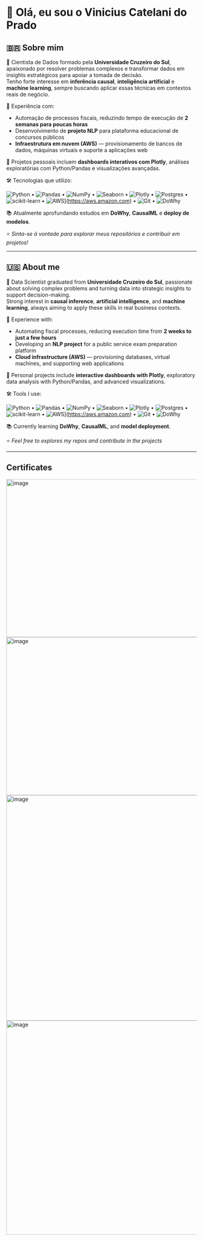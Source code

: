 # 👋 Olá, eu sou o Vinicius Catelani do Prado

## 🇧🇷 Sobre mim
🎯 Cientista de Dados formado pela **Universidade Cruzeiro do Sul**, apaixonado por resolver problemas complexos e transformar dados em insights estratégicos para apoiar a tomada de decisão.  
Tenho forte interesse em **inferência causal**, **inteligência artificial** e **machine learning**, sempre buscando aplicar essas técnicas em contextos reais de negócio.  

💼 Experiência com:
- Automação de processos fiscais, reduzindo tempo de execução de **2 semanas para poucas horas**  
- Desenvolvimento de **projeto NLP** para plataforma educacional de concursos públicos  
- **Infraestrutura em nuvem (AWS)** — provisionamento de bancos de dados, máquinas virtuais e suporte a aplicações web  

🚀 Projetos pessoais incluem **dashboards interativos com Plotly**, análises exploratórias com Python/Pandas e visualizações avançadas.  

🛠️ Tecnologias que utilizo:

![Python](https://img.shields.io/badge/Python-3776AB?style=for-the-badge&logo=python&logoColor=white) • ![Pandas](https://img.shields.io/badge/pandas-%23150458.svg?style=for-the-badge&logo=pandas&logoColor=white) • ![NumPy](https://img.shields.io/badge/numpy-%23013243.svg?style=for-the-badge&logo=numpy&logoColor=white) • ![Seaborn](https://img.shields.io/badge/Seaborn-4C72B0?style=for-the-badge&logo=//&logoColor=white) • ![Plotly](https://img.shields.io/badge/plotly-3F4F75.svg?style=for-the-badge&logo=plotly&logoColor=white) • ![Postgres](https://img.shields.io/badge/postgres-%23316192.svg?style=for-the-badge&logo=postgresql&logoColor=white) • ![scikit-learn](https://img.shields.io/badge/scikit--learn-%23F7931E.svg?style=for-the-badge&logo=scikit-learn&logoColor=white) • ![AWS](https://img.shields.io/badge/Amazon_AWS-232F3E?style=for-the-badge&logo=amazon-aws&logoColor=white)](https://aws.amazon.com) • ![Git](https://img.shields.io/badge/git-%23F05033.svg?style=for-the-badge&logo=git&logoColor=white) • ![DoWhy](https://img.shields.io/badge/DoWhy-333333?style=for-the-badge&logo=//&logoColor=white)  

📚 Atualmente aprofundando estudos em **DoWhy**, **CausalML** e **deploy de modelos**.

⭐ *Sinta-se à vontade para explorar meus repositórios e contribuir em projetos!*

---

## 🇺🇸 About me
🎯 Data Scientist graduated from **Universidade Cruzeiro do Sul**, passionate about solving complex problems and turning data into strategic insights to support decision-making.  
Strong interest in **causal inference**, **artificial intelligence**, and **machine learning**, always aiming to apply these skills in real business contexts.  

💼 Experience with:
- Automating fiscal processes, reducing execution time from **2 weeks to just a few hours**  
- Developing an **NLP project** for a public service exam preparation platform  
- **Cloud infrastructure (AWS)** — provisioning databases, virtual machines, and supporting web applications  

🚀 Personal projects include **interactive dashboards with Plotly**, exploratory data analysis with Python/Pandas, and advanced visualizations.  

🛠️ Tools I use:

![Python](https://img.shields.io/badge/Python-3776AB?style=for-the-badge&logo=python&logoColor=white) • ![Pandas](https://img.shields.io/badge/pandas-%23150458.svg?style=for-the-badge&logo=pandas&logoColor=white) • ![NumPy](https://img.shields.io/badge/numpy-%23013243.svg?style=for-the-badge&logo=numpy&logoColor=white) • ![Seaborn](https://img.shields.io/badge/Seaborn-4C72B0?style=for-the-badge&logo=//&logoColor=white) • ![Plotly](https://img.shields.io/badge/plotly-3F4F75.svg?style=for-the-badge&logo=plotly&logoColor=white) • ![Postgres](https://img.shields.io/badge/postgres-%23316192.svg?style=for-the-badge&logo=postgresql&logoColor=white) • ![scikit-learn](https://img.shields.io/badge/scikit--learn-%23F7931E.svg?style=for-the-badge&logo=scikit-learn&logoColor=white) • ![AWS](https://img.shields.io/badge/Amazon_AWS-232F3E?style=for-the-badge&logo=amazon-aws&logoColor=white)](https://aws.amazon.com) • ![Git](https://img.shields.io/badge/git-%23F05033.svg?style=for-the-badge&logo=git&logoColor=white) • ![DoWhy](https://img.shields.io/badge/DoWhy-333333?style=for-the-badge&logo=//&logoColor=white) 

📚 Currently learning **DoWhy**, **CausalML**, and **model deployment**.

⭐ *Feel free to explores my repos and contribute in the projects*

---

## Certificates
<img width="800" height="417" alt="image" src="https://github.com/user-attachments/assets/97feb187-c2e0-4e25-a190-bb87c85d0a4f" />
<img width="800" height="417" alt="image" src="https://github.com/user-attachments/assets/3ccacb65-4a35-4ce9-97f0-2dfbdd75d02a" />
<img width="800" height="595" alt="image" src="https://github.com/user-attachments/assets/627c4c57-1fd9-4e5b-bf45-23fd9d39d0e3" />
<img width="800" height="565" alt="image" src="https://github.com/user-attachments/assets/ef89f23a-e54c-4fad-beed-a6bbbd56bf64" />
